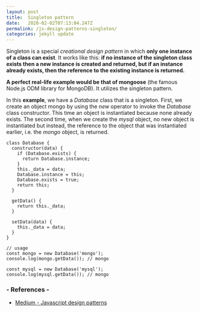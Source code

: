 ```yaml
---
layout: post
title:  Singleton pattern
date:   2020-02-02T07:13:04.247Z
permalink: /js-design-patterns-singleton/
categories: jekyll update
---
```

Singleton is a special *creational design pattern* in which **only one instance of a class can exist**. It works like this: **if no instance of the singleton class exists then a new instance is created and returned, but if an instance already exists, then the reference to the existing instance is returned.**

**A perfect real-life example would be that of mongoose** (the famous Node.js ODM library for MongoDB). It utilizes the singleton pattern.

In this **example**, we have a *Database* class that is a singleton. First, we create an object mongo by using the *new* operator to invoke the *Database* class constructor. This time an object is instantiated because none already exists. The second time, when we create the *mysql* object, no new object is instantiated but instead, the reference to the object that was instantiated earlier, i.e. the *mongo* object, is returned.

```
class Database {
  constructor(data) {
    if (Database.exists) {
      return Database.instance;
    }
    this._data = data;
    Database.instance = this;
    Database.exists = true;
    return this;
  }

  getData() {
    return this._data;
  }

  setData(data) {
    this._data = data;
  }
}

// usage
const mongo = new Database('mongo');
console.log(mongo.getData()); // mongo

const mysql = new Database('mysql');
console.log(mysql.getData()); // mongo

```

### - References -

- [Medium - Javascript design patterns](https://medium.com/better-programming/javascript-design-patterns-25f0faaaa15)
